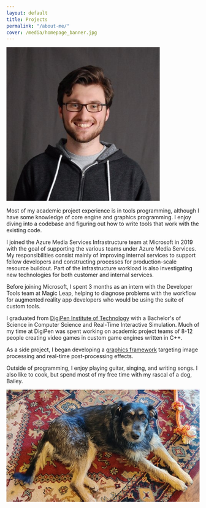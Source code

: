 ```yaml
---
layout: default
title: Projects
permalink: "/about-me/"
cover: /media/homepage_banner.jpg
---
```


<p>
  <img class="profile-pic" src="/media/profile_pic.jpg">
</p>

Most of my academic project experience is in tools programming, although I have some knowledge of core engine and graphics programming.
I enjoy diving into a codebase and figuring out how to write tools that work with the existing code.

I joined the Azure Media Services Infrastructure team at Microsoft in 2019 with the goal of supporting the various teams under Azure Media Services. My responsibilities consist mainly of improving internal services to support fellow developers and constructing processes for production-scale resource buildout. Part of the infrastructure workload is also investigating new technologies for both customer and internal services.

Before joining Microsoft, I spent 3 months as an intern with the Developer Tools team at Magic Leap, helping to diagnose problems with the workflow for augmented reality app developers who would be using the suite of custom tools.

I graduated from [DigiPen Institute of Technology](https://www.digipen.edu) with a Bachelor's of Science in Computer Science and Real-Time Interactive Simulation.
Much of my time at DigiPen was spent working on academic project teams of 8-12 people creating video games in custom game engines written in C++.

As a side project, I began developing a [graphics framework](https://github.com/nicholasammann/elba) targeting image processing and real-time post-processing effects.

Outside of programming, I enjoy playing guitar, singing, and writing songs. I also like to cook, but spend most of my free time with my rascal of a dog, Bailey.

<p>
  <img class="dog-pic" src="/media/bailey.jpg">
</p>